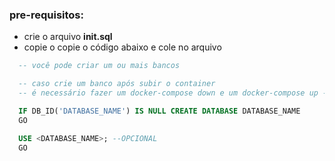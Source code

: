 
### pre-requisitos:

 - crie o arquivo **init.sql**
 - copie o copie o código abaixo e cole no arquivo

```sql
  -- você pode criar um ou mais bancos

  -- caso crie um banco após subir o container
  -- é necessário fazer um docker-compose down e um docker-compose up -d

  IF DB_ID('DATABASE_NAME') IS NULL CREATE DATABASE DATABASE_NAME
  GO

  USE <DATABASE_NAME>; --OPCIONAL
  GO
```